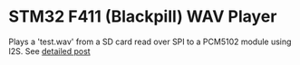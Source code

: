 # STM32 F411 (Blackpill) WAV Player
Plays a 'test.wav' from a SD card read over SPI to a PCM5102 module using I2S.
See [detailed post](https://elishareece.com/posts/stm32wav/)
